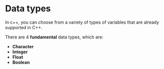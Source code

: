 # Data types

In c++, you can choose from a variety of types of variables that are already supported in C++.

There are 4 **fundamental** data types, which are:

- **Character**
- **Integer**
- **Float**
- **Boolean**